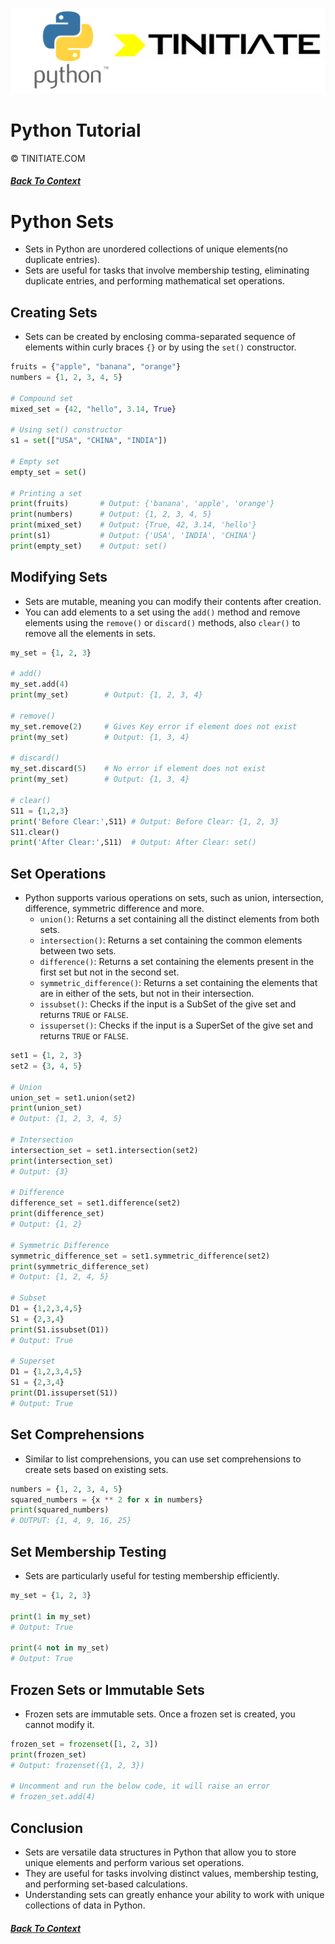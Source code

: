 ![Python Tinitiate Image](../../python_tinitiate.png)
# Python Tutorial
&copy; TINITIATE.COM
##### [Back To Context](../../README.md)

# Python Sets
* Sets in Python are unordered collections of unique elements(no duplicate entries).
* Sets are useful for tasks that involve membership testing, eliminating duplicate entries, and performing mathematical set operations.

## Creating Sets
* Sets can be created by enclosing comma-separated sequence of elements within curly braces `{}` or by using the `set()` constructor.
```python
fruits = {"apple", "banana", "orange"}
numbers = {1, 2, 3, 4, 5}

# Compound set
mixed_set = {42, "hello", 3.14, True}

# Using set() constructor
s1 = set(["USA", "CHINA", "INDIA"])

# Empty set
empty_set = set()

# Printing a set
print(fruits)       # Output: {'banana', 'apple', 'orange'}
print(numbers)      # Output: {1, 2, 3, 4, 5}
print(mixed_set)    # Output: {True, 42, 3.14, 'hello'}
print(s1)           # Output: {'USA', 'INDIA', 'CHINA'}
print(empty_set)    # Output: set()
```

## Modifying Sets
* Sets are mutable, meaning you can modify their contents after creation.
* You can add elements to a set using the `add()` method and remove elements using the `remove()` or `discard()` methods, also `clear()` to remove all the elements in sets.
```python
my_set = {1, 2, 3}

# add()
my_set.add(4)
print(my_set)        # Output: {1, 2, 3, 4}

# remove()
my_set.remove(2)     # Gives Key error if element does not exist
print(my_set)        # Output: {1, 3, 4}

# discard()
my_set.discard(5)    # No error if element does not exist
print(my_set)        # Output: {1, 3, 4}

# clear()
S11 = {1,2,3}
print('Before Clear:',S11) # Output: Before Clear: {1, 2, 3}
S11.clear()
print('After Clear:',S11)  # Output: After Clear: set()
```

## Set Operations
* Python supports various operations on sets, such as union, intersection, difference, symmetric difference and more.
    * `union()`: Returns a set containing all the distinct elements from both sets.
    * `intersection()`: Returns a set containing the common elements between two sets.
    * `difference()`: Returns a set containing the elements present in the first set but not in the second set.
    * `symmetric_difference()`: Returns a set containing the elements that are in either of the sets, but not in their intersection.
    * `issubset()`: Checks if the input is a SubSet of the give set and returns `TRUE` or `FALSE`.
    * `issuperset()`: Checks if the input is a SuperSet of the give set and returns `TRUE` or `FALSE`.
```python
set1 = {1, 2, 3}
set2 = {3, 4, 5}

# Union
union_set = set1.union(set2)
print(union_set)  
# Output: {1, 2, 3, 4, 5}

# Intersection
intersection_set = set1.intersection(set2)
print(intersection_set)  
# Output: {3}

# Difference
difference_set = set1.difference(set2)
print(difference_set)  
# Output: {1, 2}

# Symmetric Difference
symmetric_difference_set = set1.symmetric_difference(set2)
print(symmetric_difference_set)  
# Output: {1, 2, 4, 5}

# Subset
D1 = {1,2,3,4,5}
S1 = {2,3,4}
print(S1.issubset(D1)) 
# Output: True

# Superset
D1 = {1,2,3,4,5}
S1 = {2,3,4}
print(D1.issuperset(S1)) 
# Output: True
```

## Set Comprehensions
* Similar to list comprehensions, you can use set comprehensions to create sets based on existing sets.
```python
numbers = {1, 2, 3, 4, 5}
squared_numbers = {x ** 2 for x in numbers}  
print(squared_numbers)
# OUTPUT: {1, 4, 9, 16, 25}
```

## Set Membership Testing
* Sets are particularly useful for testing membership efficiently.
```python
my_set = {1, 2, 3}

print(1 in my_set)   
# Output: True

print(4 not in my_set)  
# Output: True
```

## Frozen Sets or Immutable Sets
* Frozen sets are immutable sets. Once a frozen set is created, you cannot modify it.
```python
frozen_set = frozenset([1, 2, 3])
print(frozen_set)  
# Output: frozenset({1, 2, 3})

# Uncomment and run the below code, it will raise an error
# frozen_set.add(4)
```

## Conclusion
* Sets are versatile data structures in Python that allow you to store unique elements and perform various set operations.
* They are useful for tasks involving distinct values, membership testing, and performing set-based calculations.
* Understanding sets can greatly enhance your ability to work with unique collections of data in Python.

##### [Back To Context](../../README.md)